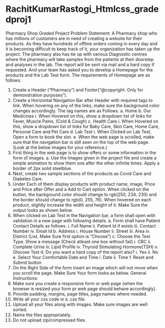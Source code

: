 # RachitKumarRastogi_Htmlcss_gradedproj1
Pharmacy Shop
Graded Project
Problem Statement:
A Pharmacy shop who has millions of customers are in need of creating a website for their
products. As they have hundreds of offline orders coming in every day and it is becoming difficult
to keep track of it, your organization has taken up the project. The pharmacy also has tie up with
various Diagnostic centres where the pharmacy will take samples from the patients at their
doorstep and analyses in the lab. The report will be sent via mail and a hard copy if requested.
And your team has asked you to develop a Homepage for the products and the Lab Test form.
The requirements of Homepage are as follows.
1. Create a Header (“Pharmacy”) and Footer(“@copyright. Only for demonstration
purposes”).
2. Create a Horizontal Navigation Bar after Header with required tags to link. When hovering
on any of the links, make sure the background color changes accordingly. The tag names
are as Follows.
a. Home
b. Our Medicines
i. When Hovered on this, show a dropdown list of links for Fever, Muscle
Pains, (Cold & Cough)
c. Health Care
i. When Hovered on this, show a dropdown list of links for Baby Care, Skin
Care, Home Care, Personal Care and Pet Care
d. Lab Test
i. When Clicked on Lab Test, Open a form to book the slot.
e. When the web page is scrolled, make sure that the navigation bar is still seen on
the top of the web page.
(Look at the below images for your reference.)
3. First thing in the web page is to show offers or some information in the form of images.
a. Use the Images given in the project file and create a simple animation to show
them one after the other infinite times. Apply a border of 2px solid steelblue.
4. Next, create two sample sections of the products as Covid Care and Diabetes Care.
5. Under Each of them display products with product name, image, Price and Price after
Offer and a Add to Cart option. When clicked on the button, the background color should
change to rgb(250, 234, 230) and the border should change to rgb(0, 255, 76). When
hovered on each product, slightly increase the width and height of it. Make Sure the output
looks as shown below.
6. When clicked on Lab Test in the Navigation bar, a form shall open with validation in a
new page with following details.
a. Form shall have Patient Contact Details as follows.
i. Full Name
ii. Patient Id if exists
iii. Contact Number
iv. Email Id
b. Address
i. House Number
ii. Street
iii. Area
iv. District (List. Make Sure first option is “Choose”)
c. Choose the Test Type. Show a message (Check atleast one box without fail)
i. CBC
ii. Complete Urine
iii. Lipid Profile
iv. Thyroid Stimulating Hormone(TSH)
v. Glucose Test
d. Do you want a hard copy of the report also?
i. Yes
ii. No
e. Select Your Comfortable Date and Time
i. Date
ii. Time
f. Reset and Submit button
7. On the Right Side of the form insert an image which will not move when you scroll the
page. Make Sure Your form looks as below.
General Instructions:
1. Make sure you create a responsive form or web page (when the browser is resized your
form pr web page should behave accordingly).
2. Provide padding, margins, page titles, page names where needed.
3. Write all your css code in a .css file.
4. Upload all your files along with images. Make sure images are well sorted.
5. Name the files appropriately.
6. Do not upload zip/compressed files
